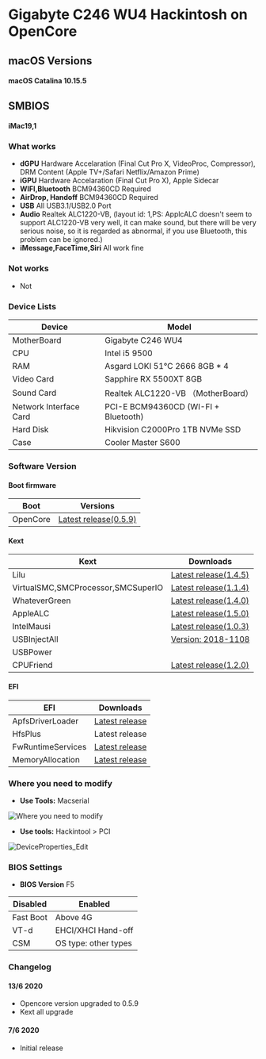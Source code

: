 # Gigabyte C246 WU4 Hackintosh on OpenCore

## macOS Versions
#### macOS Catalina 10.15.5

## SMBIOS
#### iMac19,1

### What works
- **dGPU** Hardware Accelaration (Final Cut Pro X, VideoProc, Compressor), DRM Content (Apple TV+/Safari Netflix/Amazon Prime)
- **iGPU** Hardware Accelaration (Final Cut Pro X), Apple Sidecar
- **WIFI,Bluetooth** BCM94360CD Required
- **AirDrop, Handoff** BCM94360CD Required
- **USB** All USB3.1/USB2.0 Port
- **Audio** Realtek ALC1220-VB, (layout id: 1,PS: ApplcALC doesn't seem to support ALC1220-VB very well, it can make sound, but there will be very serious noise, so it is regarded as abnormal, if you use Bluetooth, this problem can be ignored.)
- **iMessage,FaceTime,Siri** All work fine

### Not works
- Not

### Device Lists
| Device | Model |
|----|----|
| MotherBoard | Gigabyte C246 WU4 |
| CPU | Intel i5 9500 |
| RAM | Asgard LOKI 51℃ 2666 8GB * 4 |
| Video Card | Sapphire RX 5500XT 8GB |
| Sound Card | Realtek ALC1220-VB （MotherBoard）|
| Network Interface Card | PCI-E BCM94360CD (WI-FI + Bluetooth) |
| Hard Disk | Hikvision C2000Pro 1TB NVMe SSD |
| Case | Cooler Master S600 |

### Software Version
#### Boot firmware
| Boot  | Versions |
|----|----|
| OpenCore | [Latest release(0.5.9)](https://github.com/acidanthera/OpenCorePkg) |

#### Kext
| Kext | Downloads |
|----|----|
| Lilu | [Latest release(1.4.5)](https://github.com/acidanthera/Lilu) |
| VirtualSMC,SMCProcessor,SMCSuperIO| [Latest release(1.1.4)](https://github.com/acidanthera/VirtualSMC) |
| WhateverGreen | [Latest release(1.4.0)](https://github.com/bugprogrammer/WhateverGreen) |
| AppleALC | [Latest release(1.5.0)](https://github.com/acidanthera/AppleALC) |
| IntelMausi | [Latest release(1.0.3)](https://github.com/acidanthera/IntelMausi) |
| USBInjectAll | [Version: 2018-1108](https://bitbucket.org/RehabMan/os-x-usb-inject-all/downloads/?tab=downloads) |
| USBPower | |
| CPUFriend | [Latest release(1.2.0)](https://github.com/acidanthera/CPUFriend) |

#### EFI
| EFI | Downloads |
|----|----|
| ApfsDriverLoader | [Latest release](https://github.com/acidanthera/AppleSupportPkg) |
| HfsPlus | Latest release |
| FwRuntimeServices | [Latest release](https://github.com/acidanthera/AppleSupportPkg) |
| MemoryAllocation | [Latest release](https://github.com/williambj1/OpenCore-Factory/releases/tag/OpenCore-UEFI-Drivers) |


### Where you need to modify

- **Use Tools:** Macserial

![Where you need to modify](https://github.com/SeonMe/ASRock-Hackintosh-OC/raw/master/Images/config_edit.png)

- **Use tools:** Hackintool > PCI

![DeviceProperties_Edit](https://github.com/SeonMe/ASRock-Hackintosh-OC/raw/master/Images/DeviceProperties_Edit.png)

### BIOS Settings
- **BIOS Version** F5

| Disabled | Enabled |
|----|----|
| Fast Boot | Above 4G |
| VT-d | EHCI/XHCI Hand-off |
| CSM | OS type: other types |
### Changelog

#### 13/6 2020
* Opencore version upgraded to 0.5.9
* Kext all upgrade

#### 7/6 2020
* Initial release
